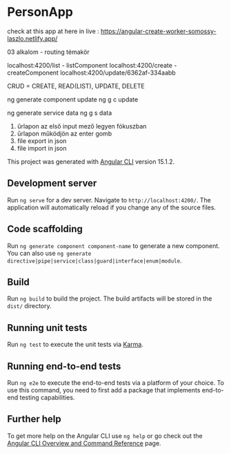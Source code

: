 # PersonApp

check at this app at here in live : https://angular-create-worker-somossy-laszlo.netlify.app/


03 alkalom - routing témakör

localhost:4200/list - listComponent
localhost:4200/create - createComponent
localhost:4200/update/6362af-334aabb

CRUD = CREATE, READ(LIST), UPDATE, DELETE

ng generate component update
ng g c update

ng generate service data
ng g s data

1) űrlapon az első input mező legyen fókuszban
2) űrlapon működjön az enter gomb
3) file export in json
4) file import in json


This project was generated with [Angular CLI](https://github.com/angular/angular-cli) version 15.1.2.

## Development server

Run `ng serve` for a dev server. Navigate to `http://localhost:4200/`. The application will automatically reload if you change any of the source files.

## Code scaffolding

Run `ng generate component component-name` to generate a new component. You can also use `ng generate directive|pipe|service|class|guard|interface|enum|module`.

## Build

Run `ng build` to build the project. The build artifacts will be stored in the `dist/` directory.

## Running unit tests

Run `ng test` to execute the unit tests via [Karma](https://karma-runner.github.io).

## Running end-to-end tests

Run `ng e2e` to execute the end-to-end tests via a platform of your choice. To use this command, you need to first add a package that implements end-to-end testing capabilities.

## Further help

To get more help on the Angular CLI use `ng help` or go check out the [Angular CLI Overview and Command Reference](https://angular.io/cli) page.
